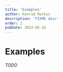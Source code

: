 ```yaml
---
title: 'Examples'
author: Konrad Markus
description: 'FIXME desc'
order: 2
pubDate: 2024-06-16
---
```


# Examples

_*TODO*_
